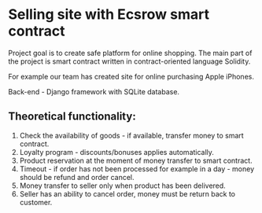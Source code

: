 # Selling site with Ecsrow smart contract
Project goal is to create safe platform for online shopping. The main part of the project is smart contract written in contract-oriented language Solidity.

For example our team has created site for online purchasing Apple iPhones. 

Back-end - Django framework with SQLite database.


## Theoretical functionality:
1. Сheck the availability of goods - if available, transfer money to smart contract.
2. Loyalty program - discounts/bonuses applies automatically.
3. Product reservation at the moment of money transfer to smart contract. 
4. Timeout - if order has not been processed for example in a day - money should
be refund and order cancel.
5. Money transfer to seller only when product has been delivered.
6. Seller has an ability to cancel order, money must be return back to customer.


